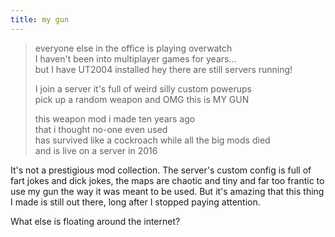 ```yaml
---
title: my gun
---
```


>everyone else in the office is playing overwatch  
I haven't been into multiplayer games for years...  
but I have UT2004 installed hey there are still servers running!  
>
>I join a server it's full of weird silly custom powerups  
pick up a random weapon and OMG this is MY GUN  
>
>this weapon mod i made ten years ago  
> that i thought no-one even used  
> has survived like a cockroach while all the big mods died  
> and is live on a server in 2016

It's not a prestigious mod collection. The server's custom config is full of fart jokes and dick jokes, the maps are chaotic and tiny and far too frantic to use my gun the way it was meant to be used. But it's amazing that this thing I made is still out there, long after I stopped paying attention.

What else is floating around the internet?

